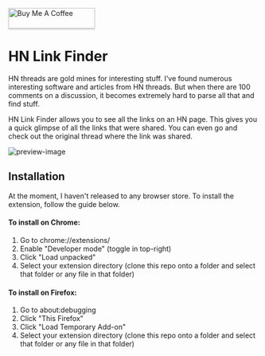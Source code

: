 <a href="https://buymeacoffee.com/bonniesimon" target="_blank"><img src="https://www.buymeacoffee.com/assets/img/custom_images/orange_img.png" alt="Buy Me A Coffee" style="height: 41px !important;width: 174px !important;box-shadow: 0px 3px 2px 0px rgba(190, 190, 190, 0.5) !important;-webkit-box-shadow: 0px 3px 2px 0px rgba(190, 190, 190, 0.5) !important;" ></a>


# HN Link Finder

HN threads are gold mines for interesting stuff. I've found numerous interesting software and articles from HN threads. But when there are 100 comments on a discussion, it becomes extremely hard to parse all that and find stuff.

HN Link Finder allows you to see all the links on an HN page. This gives you a quick glimpse of all the links that were shared. You can even go and check out the original thread where the link was shared.

![preview-image](https://github.com/user-attachments/assets/c1aa5d75-fc75-40c9-a2b0-2c84369c7c4a)


## Installation

At the moment, I haven't released to any browser store. To install the extension, follow the guide below.

#### To install on Chrome:
1. Go to chrome://extensions/
2. Enable "Developer mode" (toggle in top-right)
3. Click "Load unpacked"
4. Select your extension directory (clone this repo onto a folder and select that folder or any file in that folder)

#### To install on Firefox:
1. Go to about:debugging
2. Click "This Firefox"
3. Click "Load Temporary Add-on"
4. Select your extension directory (clone this repo onto a folder and select that folder or any file in that folder)

